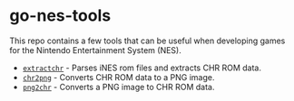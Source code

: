 # go-nes-tools

This repo contains a few tools that can be useful when developing games for the Nintendo Entertainment System (NES).

- [`extractchr`](https://github.com/cjoudrey/go-nes-tools/tree/master/extractchr) - Parses iNES rom files and extracts CHR ROM data.
- [`chr2png`](https://github.com/cjoudrey/go-nes-tools/tree/master/chr2png) - Converts CHR ROM data to a PNG image.
- [`png2chr`](https://github.com/cjoudrey/go-nes-tools/tree/master/png2chr) - Converts a PNG image to CHR ROM data.
